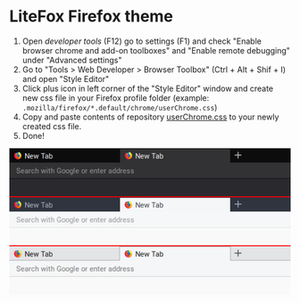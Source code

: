 # LiteFox Firefox theme

1. Open _developer tools_ (F12) go to settings (F1) and check "Enable browser chrome and add-on toolboxes" and "Enable remote debugging" under "Advanced settings"
2. Go to "Tools > Web Developer > Browser Toolbox" (Ctrl + Alt + Shif + I) and open "Style Editor"
3. Click plus icon in left corner of the "Style Editor" window and create new css file in your Firefox profile folder (example: `.mozilla/firefox/*.default/chrome/userChrome.css`)
4. Copy and paste contents of repository [userChrome.css](https://github.com/francma/litefox/blob/master/userChrome.css) to your newly created css file.
5. Done!

![Preview](preview.png?raw=true "Preview")